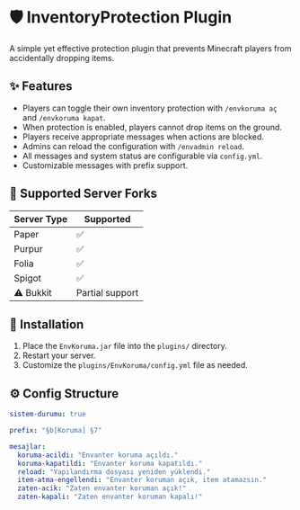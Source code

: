 # 🛡️ InventoryProtection Plugin

A simple yet effective protection plugin that prevents Minecraft players from accidentally dropping items.

## ✨ Features

- Players can toggle their own inventory protection with `/envkoruma aç` and `/envkoruma kapat`.
- When protection is enabled, players cannot drop items on the ground.
- Players receive appropriate messages when actions are blocked.
- Admins can reload the configuration with `/envadmin reload`.
- All messages and system status are configurable via `config.yml`.
- Customizable messages with prefix support.

## 🧱 Supported Server Forks

| Server Type  | Supported     |
|--------------|---------------|
| Paper        | ✅             |
| Purpur       | ✅             |
| Folia        | ✅             |
| Spigot       | ✅             |
| ⚠️ Bukkit    | Partial support |

## 🔧 Installation

1. Place the `EnvKoruma.jar` file into the `plugins/` directory.
2. Restart your server.
3. Customize the `plugins/EnvKoruma/config.yml` file as needed.

## ⚙️ Config Structure

```yaml
sistem-durumu: true

prefix: "§b[Koruma] §7"

mesajlar:
  koruma-acildi: "Envanter koruma açıldı."
  koruma-kapatildi: "Envanter koruma kapatıldı."
  reload: "Yapılandırma dosyası yeniden yüklendi."
  item-atma-engellendi: "Envanter koruman açık, item atamazsın."
  zaten-acik: "Zaten envanter koruman açık!"
  zaten-kapali: "Zaten envanter koruman kapalı!"

